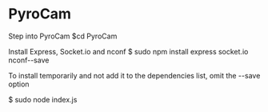 # PyroCam

Step into PyroCam
$cd PyroCam

Install Express, Socket.io and nconf
$ sudo npm install express socket.io nconf--save 

To install temporarily and not add it to the dependencies list, omit the --save option

$ sudo node index.js
